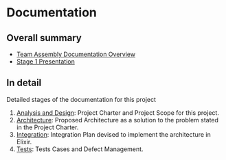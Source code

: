 # Documentation

## Overall summary

- [Team Assembly Documentation Overview](https://github.com/hiphoox/c202-assembly/blob/master/docs/TeamAssembly_Documentation_Overview.pdf)
- [Stage 1 Presentation](https://github.com/hiphoox/c202-assembly/blob/master/docs/presentations/Stage1/Stage1-Integers-Presentation.pdf)

## In detail

Detailed stages of the documentation for this project

1. [Analysis and Design](https://github.com/hiphoox/c202-assembly/tree/master/docs/analysis_design): Project Charter and Project Scope for this project. 
2. [Architecture](https://github.com/hiphoox/c202-assembly/tree/master/docs/architecture): Proposed Architecture as a solution to the problem stated in the Project Charter. 
3. [Integration](https://github.com/hiphoox/c202-assembly/tree/master/docs/integration_plan): Integration Plan devised to implement the architecture in Elixir. 
4. [Tests](https://github.com/hiphoox/c202-assembly/tree/master/docs/testing_integration): Tests Cases and Defect Management.